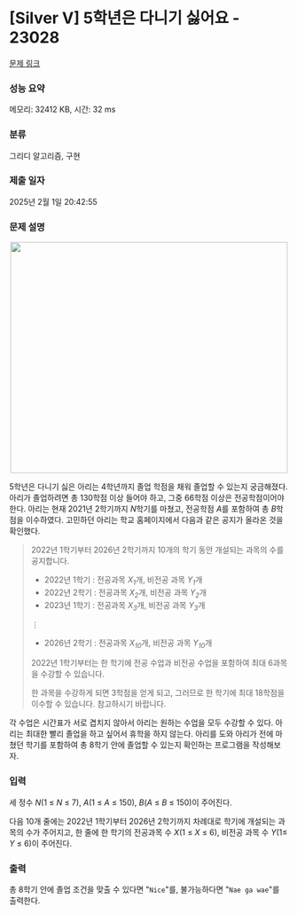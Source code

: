 # [Silver V] 5학년은 다니기 싫어요 - 23028 

[문제 링크](https://www.acmicpc.net/problem/23028) 

### 성능 요약

메모리: 32412 KB, 시간: 32 ms

### 분류

그리디 알고리즘, 구현

### 제출 일자

2025년 2월 1일 20:42:55

### 문제 설명

<p style="text-align: center;"><img alt="" src="https://upload.acmicpc.net/5d4e7c30-9dbf-4649-94ea-13ed440ae340/-/preview/" style="height: 417px; width: 500px;"></p>

<p>5학년은 다니기 싫은 아리는 4학년까지 졸업 학점을 채워 졸업할 수 있는지 궁금해졌다. 아리가 졸업하려면 총 130학점 이상 들어야 하고, 그중 66학점 이상은 전공학점이어야 한다. 아리는 현재 2021년 2학기까지 <em>N</em>학기를 마쳤고, 전공학점 <em>A</em>를 포함하여 총 <em>B</em>학점을 이수하였다. 고민하던 아리는 학교 홈페이지에서 다음과 같은 공지가 올라온 것을 확인했다.</p>

<blockquote>
<p>2022년 1학기부터 2026년 2학기까지 10개의 학기 동안 개설되는 과목의 수를 공지합니다.</p>

<ul>
	<li>2022년 1학기 : 전공과목 <em>X<sub>1</sub></em>개, 비전공 과목 <em>Y<sub>1</sub></em>개</li>
	<li>2022년 2학기 : 전공과목 <em>X<sub>2</sub></em>개, 비전공 과목 <em>Y<sub>2</sub></em>개</li>
	<li>2023년 1학기 : 전공과목 <em>X<sub>3</sub></em>개, 비전공 과목 <em>Y<sub>3</sub></em>개</li>
</ul>

<p>                                            ⋮</p>

<ul>
	<li>2026년 2학기 : 전공과목 <em>X<sub>10</sub></em>개, 비전공 과목 <em>Y<sub>10</sub></em>개</li>
</ul>

<p>2022년 1학기부터는 한 학기에 전공 수업과 비전공 수업을 포함하여 최대 6과목을 수강할 수 있습니다.</p>

<p>한 과목을 수강하게 되면 3학점을 얻게 되고, 그러므로 한 학기에 최대 18학점을 이수할 수 있습니다. 참고하시기 바랍니다.</p>
</blockquote>

<p>각 수업은 시간표가 서로 겹치지 않아서 아리는 원하는 수업을 모두 수강할 수 있다. 아리는 최대한 빨리 졸업을 하고 싶어서 휴학을 하지 않는다. 아리를 도와 아리가 전에 마쳤던 학기를 포함하여 총 8학기 안에 졸업할 수 있는지 확인하는 프로그램을 작성해보자.</p>

### 입력 

 <p>세 정수 <em>N</em>(1 ≤ <em>N</em> ≤ 7), <em>A</em>(1 ≤ <em>A</em> ≤ 150), <em>B</em>(<em>A</em> ≤ <em>B</em> ≤ 150)이 주어진다.</p>

<p>다음 10개 줄에는 2022년 1학기부터 2026년 2학기까지 차례대로 학기에 개설되는 과목의 수가 주어지고, 한 줄에 한 학기의 전공과목 수 <em>X</em>(1 ≤ <em>X</em> ≤ 6), 비전공 과목 수 <em>Y</em>(1≤ <em>Y</em> ≤ 6)이 주어진다.</p>

### 출력 

 <p>총 8학기 안에 졸업 조건을 맞출 수 있다면 "<code>Nice</code>"를, 불가능하다면 "<code>Nae ga wae</code>"를 출력한다.</p>

